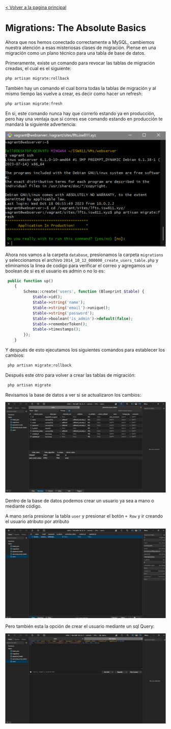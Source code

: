 [< Volver a la pagina principal](/docs/readme.md)

# Migrations: The Absolute Basics

Ahora que nos hemos conectado correctamente a MySQL, cambiemos nuestra atención a esas misteriosas clases de migración. Piense en una migración como un plano técnico para una tabla de base de datos.

Primeramente, existe un comando para revocar las tablas de migración creadas, el cual es el siguiente:

```bash
php artisan migrate:rollback
```

También hay un comando el cual borra todas la tablas de migración y al mismo tiempo las vuelve a crear, es decir como hacer un refresh:

```bash
php artisan migrate:fresh
```

En si, este comando nunca hay que correrlo estando ya en producción, pero hay una ventaja que si corres ese comando estando en producción te mandará la siguiente advertencia:

![En producción](./images/production.png)

Ahora nos vamos a la carpeta `database`, presionamos la carpeta `migrations` y seleccionamos el archivo `2014_10_12_000000_create_users_table.php` y eliminamos la linea de codigo para verificar el correo y agregamos un boolean de si es el usuario es admin o no lo es:

```php
 public function up()
    {
        Schema::create('users', function (Blueprint $table) {
            $table->id();
            $table->string('name');
            $table->string('email')->unique();  
            $table->string('password');
            $table->boolean('is_admin')->default(false);
            $table->rememberToken();
            $table->timestamps();
        });
    }
```

Y después de esto ejecutamos los siguientes comandos para establecer los cambios:

```bash
 php artisan migrate:rollback
```

Después este otro para volver a crear las tablas de migración:

```bash
 php artisan migrate
```

Revisamos la base de datos a ver si se actualizaron los cambios:

![Base de datos actualizada](./images/DB-Actualizada.png)

Dentro de la base de datos podemos crear un usuario ya sea a mano o mediante código.

A mano sería presionar la tabla `user` y presionar el botón `+ Row` y ir creando el usuario atributo por atributo

![Crear usuario a mano](./images/crearusuarioamano.png)

Pero también esta la opción de crear el usuario mediante un sql Query:

![Crear usuario mediante sql Query](./images/sqlquery.png)










